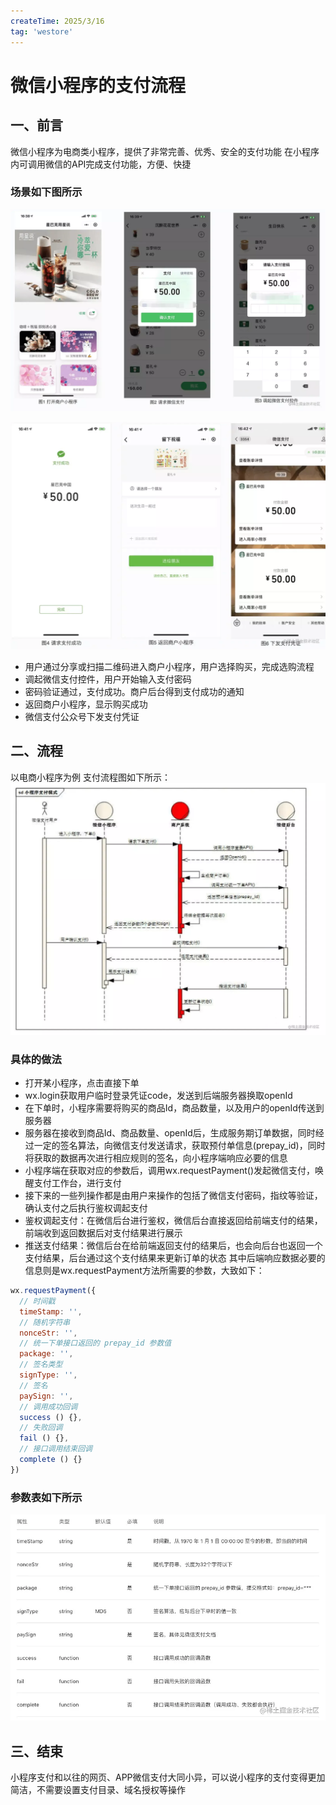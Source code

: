 ```yaml
---
createTime: 2025/3/16
tag: 'westore'
---
```

# 微信小程序的支付流程

## 一、前言

微信小程序为电商类小程序，提供了非常完善、优秀、安全的支付功能
在小程序内可调用微信的API完成支付功能，方便、快捷

### 场景如下图所示

![图片](../../assets/westore/pay1.webp)

![图片](../../assets/westore/pay2.webp)

* 用户通过分享或扫描二维码进入商户小程序，用户选择购买，完成选购流程
* 调起微信支付控件，用户开始输入支付密码
* 密码验证通过，支付成功。商户后台得到支付成功的通知
* 返回商户小程序，显示购买成功
* 微信支付公众号下发支付凭证

## 二、流程

以电商小程序为例
支付流程图如下所示：
![图片](../../assets/westore/pay3.webp)

### 具体的做法

* 打开某小程序，点击直接下单
* wx.login获取用户临时登录凭证code，发送到后端服务器换取openId
* 在下单时，小程序需要将购买的商品Id，商品数量，以及用户的openId传送到服务器
* 服务器在接收到商品Id、商品数量、openId后，生成服务期订单数据，同时经过一定的签名算法，向微信支付发送请求，获取预付单信息(prepay_id)，同时将获取的数据再次进行相应规则的签名，向小程序端响应必要的信息
* 小程序端在获取对应的参数后，调用wx.requestPayment()发起微信支付，唤醒支付工作台，进行支付
* 接下来的一些列操作都是由用户来操作的包括了微信支付密码，指纹等验证，确认支付之后执行鉴权调起支付
* 鉴权调起支付：在微信后台进行鉴权，微信后台直接返回给前端支付的结果，前端收到返回数据后对支付结果进行展示
* 推送支付结果：微信后台在给前端返回支付的结果后，也会向后台也返回一个支付结果，后台通过这个支付结果来更新订单的状态
其中后端响应数据必要的信息则是wx.requestPayment方法所需要的参数，大致如下：

```javascript
wx.requestPayment({
  // 时间戳
  timeStamp: '',
  // 随机字符串
  nonceStr: '',
  // 统一下单接口返回的 prepay_id 参数值
  package: '',
  // 签名类型
  signType: '',
  // 签名
  paySign: '',
  // 调用成功回调
  success () {},
  // 失败回调
  fail () {},
  // 接口调用结束回调
  complete () {}
})
```

### 参数表如下所示

![图片](../../assets/westore/pay4.webp)

## 三、结束

小程序支付和以往的网页、APP微信支付大同小异，可以说小程序的支付变得更加简洁，不需要设置支付目录、域名授权等操作
